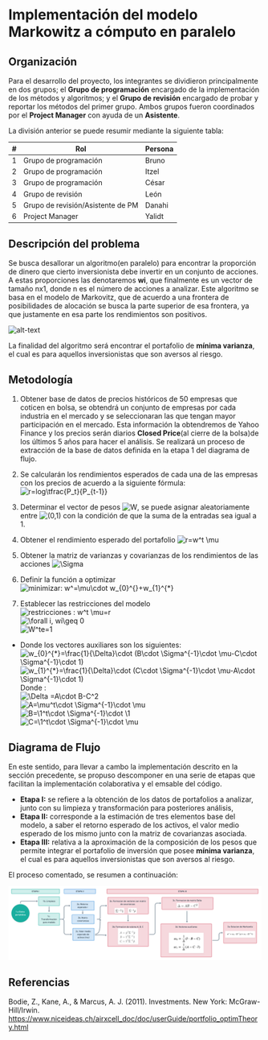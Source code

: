 # Implementación del modelo Markowitz a cómputo en paralelo



## Organización

Para el desarrollo del proyecto, los integrantes se dividieron principalmente en dos grupos; el **Grupo de programación** encargado de la implementación de los métodos y algoritmos; y el **Grupo de revisión** encargado de probar y reportar los métodos del primer grupo. Ambos grupos fueron coordinados por el **Project Manager** con ayuda de un **Asistente**.

La división anterior se puede resumir mediante la siguiente tabla:

| #    | Rol                                   | Persona      |
| ---- | --------------------------------------| ------------ |
| 1    | Grupo de programación                 | Bruno        |
| 2    | Grupo de programación                 | Itzel        |
| 3    | Grupo de programación                 | César        |
| 4    | Grupo de revisión                     | León         |
| 5    | Grupo de revisión/Asistente de PM     | Danahi       |
| 6    | Project Manager                       | Yalidt       |

## Descripción del problema

Se busca desallorar un algoritmo(en paralelo) para encontrar la proporción de dinero que cierto inversionista debe invertir en un conjunto de acciones. A estas proporciones las denotaremos **wi**, que finalmente es un vector de tamaño nx1, donde n es el número de acciones a analizar. Este algoritmo se basa en el modelo de Markovitz, que de acuerdo a una frontera de posibilidades de alocación se busca la parte superior de esa frontera, ya que justamente en esa parte los rendimientos son positivos.

![alt-text](https://github.com/czammar/MNO_finalproject/blob/master/images/frontera_eficiente.png)

La finalidad del algoritmo será encontrar el portafolio de **mínima varianza**, el cual es para aquellos inversionistas que son aversos al riesgo.

## Metodología
1) Obtener base de datos de precios históricos de 50 empresas que coticen en bolsa, se obtendrá un conjunto de empresas por cada industria en el mercado y se seleccionaran las que tengan mayor participación en el mercado. Esta información la obtendremos de Yahoo Finance y los precios serán diarios **Closed Price**(al cierre de la bolsa)de los últimos 5 años para hacer el análisis. Se realizará un proceso de extracción de la base de datos definida en la etapa 1 del diagrama de flujo.

2) Se calcularán los rendimientos esperados de cada una de las empresas con los precios de acuerdo a la siguiente fórmula:
![r=log\tfrac{P_t}{P_{t-1}}](https://render.githubusercontent.com/render/math?math=R%3Dlog%5Ctfrac%7BPt%7D%7BPt-1%7D)<br />

3) Determinar el vector de pesos ![$W$](https://render.githubusercontent.com/render/math?math=%24W%24), se puede asignar aleatoriamente entre ![$(0,1)$](https://render.githubusercontent.com/render/math?math=%24(0%2C1)%24) con la condición de que la suma de la entradas sea igual a 1.<br />
4) Obtener el rendimiento esperado del portafolio ![r=w^t \mu](https://render.githubusercontent.com/render/math?math=r%3Dw%5Et%20%5Cmu)

5) Obtener la matriz de varianzas y covarianzas de los rendimientos de las acciones ![\Sigma](https://render.githubusercontent.com/render/math?math=%5CSigma)<br />

6) Definir la función a optimizar  ![minimizar:   w^*=\mu\cdot w_{0}^{*}+w_{1}^{*}](https://render.githubusercontent.com/render/math?math=minimizar%3A%20%20%20w%5E*%3D%5Cmu%5Ccdot%20w_%7B0%7D%5E%7B*%7D%2Bw_%7B1%7D%5E%7B*%7D)<br />
7) Establecer las restricciones del modelo<br />
![restricciones : w^t \mu=r](https://render.githubusercontent.com/render/math?math=restricciones%20%3A%20w%5Et%20%5Cmu%3DR)<br />
![\forall i, wi\geq 0](https://render.githubusercontent.com/render/math?math=%5Cforall%20i%2C%20wi%5Cgeq%200)<br />
![W^te=1](https://render.githubusercontent.com/render/math?math=W%5Ete%3D1)<br />

* Donde los vectores auxiliares son los siguientes:<br />
![w_{0}^{*}=\frac{1}{\Delta}\cdot (B\cdot \Sigma^{-1}\cdot \mu-C\cdot \Sigma^{-1}\cdot 1)](https://render.githubusercontent.com/render/math?math=w_%7B0%7D%5E%7B*%7D%3D%5Cfrac%7B1%7D%7B%5CDelta%7D%5Ccdot%20(B%5Ccdot%20%5CSigma%5E%7B-1%7D%5Ccdot%20%5Cmu-C%5Ccdot%20%5CSigma%5E%7B-1%7D%5Ccdot%201))<br />
![w_{1}^{*}=\frac{1}{\Delta}\cdot (C\cdot \Sigma^{-1}\cdot \mu-A\cdot \Sigma^{-1}\cdot 1)](https://render.githubusercontent.com/render/math?math=w_%7B1%7D%5E%7B*%7D%3D%5Cfrac%7B1%7D%7B%5CDelta%7D%5Ccdot%20(C%5Ccdot%20%5CSigma%5E%7B-1%7D%5Ccdot%20%5Cmu-A%5Ccdot%20%5CSigma%5E%7B-1%7D%5Ccdot%201))<br />
Donde :<br />
![\Delta =A\cdot B-C^2](https://render.githubusercontent.com/render/math?math=%5CDelta%20%3DA%5Ccdot%20B-C%5E2)<br />
![A=\mu^t\cdot \Sigma^{-1}\cdot \mu](https://render.githubusercontent.com/render/math?math=A%3D%5Cmu%5Et%5Ccdot%20%5CSigma%5E%7B-1%7D%5Ccdot%20%5Cmu)<br />
![B=\1^t\cdot \Sigma^{-1}\cdot \1](https://render.githubusercontent.com/render/math?math=B%3D%5C1%5Et%5Ccdot%20%5CSigma%5E%7B-1%7D%5Ccdot%20%5C1)<br />
![C=\1^t\cdot \Sigma^{-1}\cdot \mu](https://render.githubusercontent.com/render/math?math=C%3D%5C1%5Et%5Ccdot%20%5CSigma%5E%7B-1%7D%5Ccdot%20%5Cmu)

## Diagrama de Flujo

En este sentido, para llevar a cambo la implementación descrito en la sección precedente, se propuso descomponer en una serie de etapas que facilitan la implementación colaborativa y el emsable del código.

* **Etapa I:** se refiere a la obtención de los datos de portafolios a analizar, junto con su limpieza y transformación para posteriores análisis,
* **Etapa II:** corresponde a la estimación de tres elementos base del modelo, a saber el retorno esperado de los activos, el valor medio esperado de los mismo junto con la matriz de covarianzas asociada.
* **Etapa III:** relativa a la aproximación de la composición de los pesos que permite integrar el portafolio de inversión que posee **mínima varianza**, el cual es para aquellos inversionistas que son aversos al riesgo.

El proceso comentado, se resumen a continuación:



![Diagrama de flujo](./images/diagrama_flujo.png)


## Referencias 

Bodie, Z., Kane, A., & Marcus, A. J. (2011). Investments. New York: McGraw-Hill/Irwin.<br />
https://www.niceideas.ch/airxcell_doc/doc/userGuide/portfolio_optimTheory.html<br />





